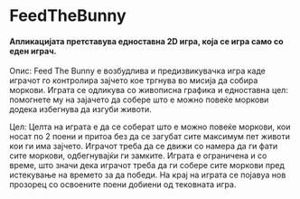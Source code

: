 # FeedTheBunny
#### Апликацијата претставува едноставна 2D игра, која се игра само со еден играч.    
                                                                                                                                                                                                                             
Опис: Feed The Bunny е возбудлива и предизвикувачка игра каде играчот го контролира зајчето кое тргнува во мисија да собира моркови. Играта се одликува со живописна графика и едноставна цел: помогнете му на зајачето да собере што е можно повеќе моркови додека избегнува да изгуби животи.

Цел: Целта на играта е да се соберат што е можно повеќе моркови, кои носат по 2 поени и притоа без да се загубат сите максимум пет животи кои ги има зајчето. Играчот треба да се движи со намера да ги фати сите моркови, одбегнувајќи ги замките. Играта е ограничена и сo време, што значи дека играчот треба да ги собере сите моркови пред истекување на времето за да победи. На крај на играта се појавуа нов прозорец со освоените поени добиени од тековната игра.



